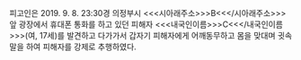 피고인은 2019. 9. 8. 23:30경 의정부시 <<<시아래주소>>>B<<</시아래주소>>> 앞 광장에서 휴대폰 통화를 하고 있던 피해자 <<<내국인이름>>>C<<</내국인이름>>>(여, 17세)를 발견하고 다가가서 갑자기 피해자에게 어깨동무하고 몸을 맞대며 귓속말을 하여 피해자를 강제로 추행하였다.